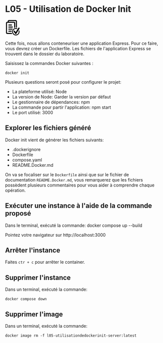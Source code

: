 # L05 - Utilisation de Docker Init

![Hands-On Files](../images/checked-files-50px.png)

Cette fois, nous allons conteneuriser une application Express. Pour ce faire, vous devrez créer un Dockerfile. Les fichiers de l'application Express se trouvent dans le dossier du laboratoire.

Saisissez la commandes Docker suivantes :

    docker init

Plusieurs questions seront posé pour configurer le projet:
- La plateforme utilisé: Node
- La version de Node: Garder la version par défaut
- Le gestionnaire de dépendances: npm
- La commande pour partir l'application: npm start
- Le port utilisé: 3000

## Explorer les fichiers généré

Docker init vient de générer les fichiers suivants:
- .dockerignore
- Dockerfile
- compose.yaml
- README.Docker.md

On va se focaliser sur le `Dockerfile` ainsi que sur le fichier de documentation `README.Docker.md`, vous remarquerez que les fichiers possèdent plusieurs commentaires pour vous aider à comprendre chaque opération.

## Exécuter une instance à l'aide de la commande proposé

Dans le terminal, exécuté la commande:
    docker compose up --build

Pointez votre navigateur sur http://localhost:3000

## Arrêter l'instance

Faites `ctr + c` pour arrêter le container.

## Supprimer l'instance

Dans un terminal, exécuté la commande:

    docker compose down

## Supprimer l'image

Dans un terminal, exécuté la commande:

    docker image rm -f l05-utilisationdedockerinit-server:latest
